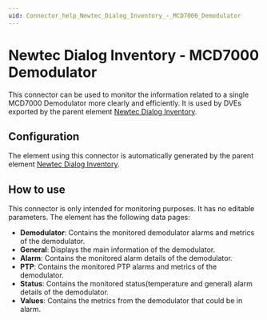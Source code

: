 ```yaml
---
uid: Connector_help_Newtec_Dialog_Inventory_-_MCD7000_Demodulator
---
```


# Newtec Dialog Inventory - MCD7000 Demodulator

This connector can be used to monitor the information related to a single MCD7000 Demodulator more clearly and efficiently. It is used by DVEs exported by the parent element [Newtec Dialog Inventory](xref:Connector_help_Newtec_Dialog_Inventory_Technical).

## Configuration

The element using this connector is automatically generated by the parent element [Newtec Dialog Inventory](xref:Connector_help_Newtec_Dialog_Inventory_Technical).

## How to use

This connector is only intended for monitoring purposes. It has no editable parameters.
The element has the following data pages:

- **Demodulator**: Contains the monitored demodulator alarms and metrics of the demodulator.
- **General**: Displays the main information of the demodulator.
- **Alarm**: Contains the monitored alarm details of the demodulator.
- **PTP**: Contains the monitored PTP alarms and metrics of the demodulator.
- **Status**: Contains the monitored status(temperature and general) alarm details of the demodulator.
- **Values**: Contains the metrics from the demodulator that could be in alarm.